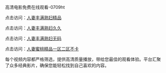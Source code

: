 高清电影免费在线观看-0709ht

点击访问：<a href="https://heiliaozj3tjd.pages.dev">人妻丰满熟妇精品</a>

点击访问：<a href="https://heiliaoe8ajia.pages.dev">人妻丰满熟妇久久</a>

点击访问：<a href="https://heiliaoxqkkct.pages.dev">人妻丰满熟妇无码</a>

点击访问：<a href="https://heiliaoxwd5i8.pages.dev">人妻蜜桃精品一区二区不卡</a>

每个视频内容都严格筛选，提供高清质量播放，带给您最佳的观看体验。平台汇聚了众多经典影片，确保您能轻松找到自己喜欢的内容。

<span style="display:none;">[Canonical link](）</span>
